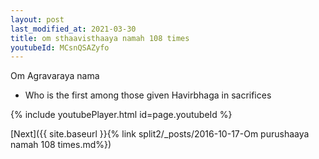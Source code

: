 ```yaml
---
layout: post
last_modified_at: 2021-03-30
title: om sthaavisthaaya namah 108 times
youtubeId: MCsnQSAZyfo
---
```

 
 
Om Agravaraya nama 
 
 -  Who is the first among those given Havirbhaga in sacrifices 
 
  
 
  
 
 
 
 
 
 


{% include youtubePlayer.html id=page.youtubeId %}
 
[Next]({{ site.baseurl }}{% link  split2/_posts/2016-10-17-Om purushaaya namah 108 times.md%})
 

